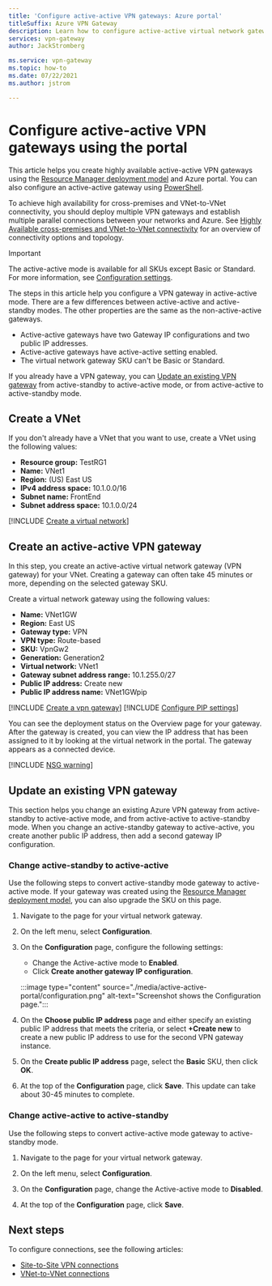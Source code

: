 ```yaml
---
title: 'Configure active-active VPN gateways: Azure portal'
titleSuffix: Azure VPN Gateway
description: Learn how to configure active-active virtual network gateways using the Azure portal.
services: vpn-gateway
author: JackStromberg

ms.service: vpn-gateway
ms.topic: how-to
ms.date: 07/22/2021
ms.author: jstrom

---
```


# Configure active-active VPN gateways using the portal

This article helps you create highly available active-active VPN gateways using the [Resource Manager deployment model](../azure-resource-manager/management/deployment-models.md) and Azure portal. You can also configure an active-active gateway using [PowerShell](vpn-gateway-activeactive-rm-powershell.md).

To achieve high availability for cross-premises and VNet-to-VNet connectivity, you should deploy multiple VPN gateways and establish multiple parallel connections between your networks and Azure. See [Highly Available cross-premises and VNet-to-VNet connectivity](vpn-gateway-highlyavailable.md) for an overview of connectivity options and topology.

> [!IMPORTANT]
> The active-active mode is available for all SKUs except Basic or Standard. For more information, see [Configuration settings](vpn-gateway-about-vpn-gateway-settings.md#gwsku).
>

The steps in this article help you configure a VPN gateway in active-active mode. There are a few differences between active-active and active-standby modes. The other properties are the same as the non-active-active gateways. 

* Active-active gateways have two Gateway IP configurations and two public IP addresses.
* Active-active gateways have active-active setting enabled.
* The virtual network gateway SKU can't be Basic or Standard.

If you already have a VPN gateway, you can [Update an existing VPN gateway](#update) from active-standby to active-active mode, or from active-active to active-standby mode.

## <a name="vnet"></a>Create a VNet

If you don't already have a VNet that you want to use, create a VNet using the following values:

* **Resource group:** TestRG1
* **Name:** VNet1
* **Region:** (US) East US
* **IPv4 address space:** 10.1.0.0/16
* **Subnet name:** FrontEnd
* **Subnet address space:** 10.1.0.0/24

[!INCLUDE [Create a virtual network](../../includes/vpn-gateway-basic-vnet-rm-portal-include.md)]

## <a name="gateway"></a>Create an active-active VPN gateway

In this step, you create an active-active virtual network gateway (VPN gateway) for your VNet. Creating a gateway can often take 45 minutes or more, depending on the selected gateway SKU.

Create a virtual network gateway using the following values:

* **Name:** VNet1GW
* **Region:** East US
* **Gateway type:** VPN
* **VPN type:** Route-based
* **SKU:** VpnGw2
* **Generation:** Generation2
* **Virtual network:** VNet1
* **Gateway subnet address range:** 10.1.255.0/27
* **Public IP address:** Create new
* **Public IP address name:** VNet1GWpip

[!INCLUDE [Create a vpn gateway](../../includes/vpn-gateway-add-gw-portal-include.md)]
[!INCLUDE [Configure PIP settings](../../includes/vpn-gateway-add-gw-pip-active-portal-include.md)]

You can see the deployment status on the Overview page for your gateway. After the gateway is created, you can view the IP address that has been assigned to it by looking at the virtual network in the portal. The gateway appears as a connected device.

[!INCLUDE [NSG warning](../../includes/vpn-gateway-no-nsg-include.md)]

## <a name ="update"></a> Update an existing VPN gateway

This section helps you change an existing Azure VPN gateway from active-standby to active-active mode, and from active-active to active-standby mode. When you change an active-standby gateway to active-active, you create another public IP address, then add a second gateway IP configuration. 

### Change active-standby to active-active

Use the following steps to convert active-standby mode gateway to active-active mode. If your gateway was created using the [Resource Manager deployment model](../azure-resource-manager/management/deployment-models.md), you can also upgrade the SKU on this page.

1. Navigate to the page for your virtual network gateway.

1. On the left menu, select **Configuration**.

1. On the **Configuration** page, configure the following settings: 

   * Change the Active-active mode to **Enabled**.
   * Click **Create another gateway IP configuration**.

   :::image type="content" source="./media/active-active-portal/configuration.png" alt-text="Screenshot shows the Configuration page.":::

1. On the **Choose public IP address** page and either specify an existing public IP address that meets the criteria, or select **+Create new** to create a new public IP address to use for the second VPN gateway instance.

1. On the **Create public IP address** page, select the **Basic** SKU, then click **OK**.

1. At the top of the **Configuration** page, click **Save**. This update can take about 30-45 minutes to complete.

### Change active-active to active-standby

Use the following steps to convert active-active mode gateway to active-standby mode.

1. Navigate to the page for your virtual network gateway.

1. On the left menu, select **Configuration**.

1. On the **Configuration** page, change the Active-active mode to **Disabled**.

1. At the top of the **Configuration** page, click **Save**.

## Next steps

To configure connections, see the following articles:

* [Site-to-Site VPN connections](./tutorial-site-to-site-portal.md)
* [VNet-to-VNet connections](vpn-gateway-howto-vnet-vnet-resource-manager-portal.md#configure-the-vnet1-gateway-connection)